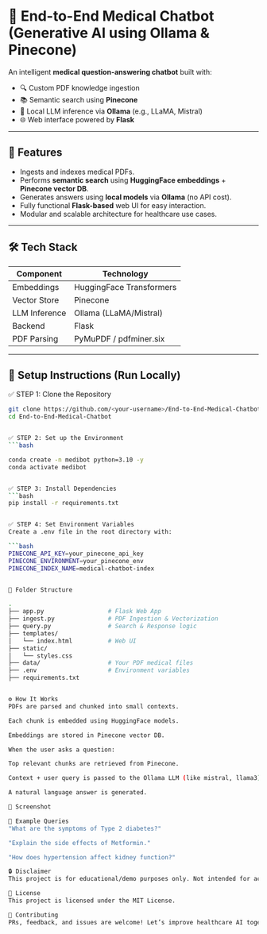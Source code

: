 # 🧠 End-to-End Medical Chatbot (Generative AI using Ollama & Pinecone)

An intelligent **medical question-answering chatbot** built with:

- 🔍 Custom PDF knowledge ingestion
- 📚 Semantic search using **Pinecone**
- 🧠 Local LLM inference via **Ollama** (e.g., LLaMA, Mistral)
- 🌐 Web interface powered by **Flask**

---

## 🚀 Features

- Ingests and indexes medical PDFs.
- Performs **semantic search** using **HuggingFace embeddings** + **Pinecone vector DB**.
- Generates answers using **local models** via **Ollama** (no API cost).
- Fully functional **Flask-based** web UI for easy interaction.
- Modular and scalable architecture for healthcare use cases.

---

## 🛠️ Tech Stack

| Component          | Technology               |
|-------------------|--------------------------|
| Embeddings         | HuggingFace Transformers |
| Vector Store       | Pinecone                 |
| LLM Inference      | Ollama (LLaMA/Mistral)   |
| Backend            | Flask                    |
| PDF Parsing        | PyMuPDF / pdfminer.six   |

---

## 🧪 Setup Instructions (Run Locally)

✅ STEP 1: Clone the Repository

```bash
git clone https://github.com/<your-username>/End-to-End-Medical-Chatbot.git
cd End-to-End-Medical-Chatbot


✅ STEP 2: Set up the Environment
```bash

conda create -n medibot python=3.10 -y
conda activate medibot


✅ STEP 3: Install Dependencies
```bash
pip install -r requirements.txt


✅ STEP 4: Set Environment Variables
Create a .env file in the root directory with:

```bash
PINECONE_API_KEY=your_pinecone_api_key
PINECONE_ENVIRONMENT=your_pinecone_env
PINECONE_INDEX_NAME=medical-chatbot-index


🧾 Folder Structure

.
├── app.py                  # Flask Web App
├── ingest.py               # PDF Ingestion & Vectorization
├── query.py                # Search & Response logic
├── templates/
│   └── index.html          # Web UI
├── static/
│   └── styles.css
├── data/                   # Your PDF medical files
├── .env                    # Environment variables
├── requirements.txt


⚙️ How It Works
PDFs are parsed and chunked into small contexts.

Each chunk is embedded using HuggingFace models.

Embeddings are stored in Pinecone vector DB.

When the user asks a question:

Top relevant chunks are retrieved from Pinecone.

Context + user query is passed to the Ollama LLM (like mistral, llama3).

A natural language answer is generated.

📸 Screenshot

🧪 Example Queries
"What are the symptoms of Type 2 diabetes?"

"Explain the side effects of Metformin."

"How does hypertension affect kidney function?"

🔒 Disclaimer
This project is for educational/demo purposes only. Not intended for actual clinical decision-making or diagnosis.

📄 License
This project is licensed under the MIT License.

🤝 Contributing
PRs, feedback, and issues are welcome! Let’s improve healthcare AI together.




